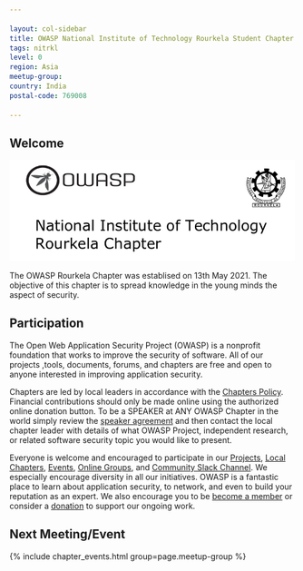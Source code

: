 ```yaml
---

layout: col-sidebar
title: OWASP National Institute of Technology Rourkela Student Chapter
tags: nitrkl
level: 0
region: Asia
meetup-group: 
country: India
postal-code: 769008

---
```


## Welcome
<img src="assets/images/OWASP_NITR_LOGO_1.png">

The OWASP Rourkela Chapter was establised on 13th May 2021. The objective of this chapter is to spread knowledge in the young minds the aspect of security.

## Participation
The Open Web Application Security Project (OWASP) is a nonprofit foundation that works to improve the security of software. All of our projects ,tools, documents, forums, and chapters are free and open to anyone interested in improving application security. 

Chapters are led by local leaders in accordance with the [Chapters Policy](/www-policy/operational/chapters). Financial contributions should only be made online using the authorized online donation button. To be a SPEAKER at ANY OWASP Chapter in the world simply review the [speaker agreement](/www-policy/speaker-agreement) and then contact the local chapter leader with details of what OWASP Project, independent research, or related software security topic you would like to present.

Everyone is welcome and encouraged to participate in our [Projects](/projects/), [Local Chapters](/chapters/), [Events](/events/), [Online Groups](https://groups.google.com/a/owasp.com/), and [Community Slack Channel](https://owasp.slack.com/). We especially encourage diversity in all our initiatives. OWASP is a fantastic place to learn about application security, to network, and even to build your reputation as an expert. We also encourage you to be [become a member](/membership/) or consider a [donation](/donate/) to support our ongoing work.

Next Meeting/Event <!-- You should keep this section as it will populate your meetup events -->
---------------------
{% include chapter_events.html group=page.meetup-group %}

<!-- You should delete this comment

Standard Chapter Page Template
This is an example of a Project or Chapter page.
Please change these items to indicate the actual information you wish to present. In addition to this information, the 'front-matter' above the text should be modified to reflect your actual information.  An explanation of each of the front-matter items is below:

{front matter for this file}

```
- layout: This is the layout used by project and chapter pages.  You should leave this value as col-sidebar
- title: This is the title of your project or chapter page, usually the name.  For example, OWASP Zed Attack Proxy or OWASP Baltimore
- tags: This is a space-delimited list of tags you associate with your project or chapter.  If you are using tabs, at least one of these tags should be unique in order to be used in the tabs files (an example tab is included in this repo) 
- region: This is the region you are in according to our data
```

{copy for this file (index.md)}
Replace the text above the commented area with your information in the format below:
```
## Welcome
Include some information here about your chapter

## Participation
To participate in OWASP National Institute of Technology Rourkela events you can either:
1. Attend the event(Follow the Nextmeeting tab).
2. Join the event as a speaker.

For upcomming events visit our [Meetup](https://owasp.org/www-chapter-National-Institute-of-Technology-Rourkela/#).
<h2>Become a Speaker</h2>
Call For Speakers is open - If you would like to take session on any topic related to cyber security, we welcome you to OWASP National Institute of Technology Rourkela Chapter - please review and agree with the [OWASP Speaker Agreement](https://www.owasp.org/index.php/Speaker_Agreement) and send the proposed talk title, abstract and speaker bio to the Chapter Leaders via:
[Speaker Form](https://forms.gle/V328S8J8yFgpF7mD8)
